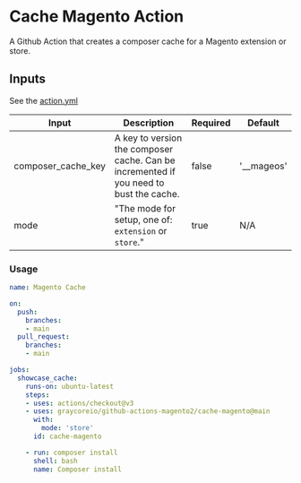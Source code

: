 # Cache Magento Action

A Github Action that creates a composer cache for a Magento extension or store.

## Inputs


See the [action.yml](./action.yml)

| Input              | Description                                                                            | Required | Default      |
| ------------------ | -------------------------------------------------------------------------------------- | -------- | ------------ |
| composer_cache_key | A key to version the composer cache. Can be incremented if you need to bust the cache. | false    | '__mageos' |
| mode               | "The mode for setup, one of: `extension` or `store`."                                  | true     | N/A          |

### Usage

```yml
name: Magento Cache

on:
  push:
    branches:
    - main
  pull_request:
    branches:
    - main

jobs:
  showcase_cache:
    runs-on: ubuntu-latest
    steps:
    - uses: actions/checkout@v3
    - uses: graycoreio/github-actions-magento2/cache-magento@main
      with:
        mode: 'store'
      id: cache-magento

    - run: composer install
      shell: bash
      name: Composer install
```

